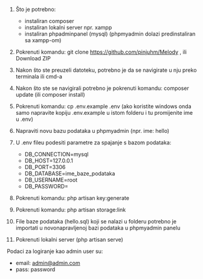 1. Što je potrebno: 
    - instaliran composer
    - instaliran lokalni server npr. xampp
    - instaliran phpadminpanel (mysql) (phpmyadmin dolazi predinstaliran sa xampp-om)
    
2. Pokrenuti komandu: git clone https://github.com/pinjuhm/Melody , ili Download ZIP
    
3. Nakon što ste preuzeli datoteku, potrebno je da se navigirate u nju preko terminala ili cmd-a
 
4. Nakon što ste se navigirali potrebno je pokrenuti komandu: composer update (ili composer install)

5. Pokrenuti komandu: cp .env.example .env (ako koristite windows onda samo napravite kopiju .env.example u istom folderu i tu promijenite ime u .env)

6. Napraviti novu bazu podataka u phpmyadmin (npr. ime: hello)

7. U .env fileu podesiti parametre za spajanje s bazom podataka: 
    - DB_CONNECTION=mysql
    - DB_HOST=127.0.0.1
    - DB_PORT=3306
    - DB_DATABASE=ime_baze_podataka
    - DB_USERNAME=root
    - DB_PASSWORD=
            
8. Pokrenuti komandu: php artisan key:generate 

9. Pokrenuti komandu: php artisan storage:link

9. File baze podataka (hello.sql) koji se nalazi u folderu potrebno je importati u novonapravljenoj bazi podataka u phpmyadmin panelu
 
10. Pokrenuti lokalni server (php artisan serve)

Podaci za logiranje kao admin user su:
- email: admin@admin.com
- pass: password

